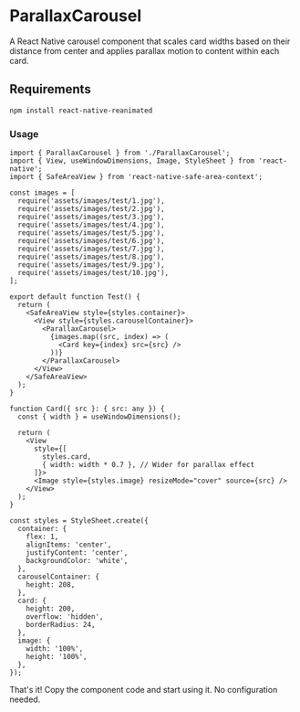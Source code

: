 # ParallaxCarousel

A React Native carousel component that scales card widths based on their distance from center and applies parallax motion to content within each card.

## Requirements

```bash
npm install react-native-reanimated
```

### Usage

```tsx
import { ParallaxCarousel } from './ParallaxCarousel';
import { View, useWindowDimensions, Image, StyleSheet } from 'react-native';
import { SafeAreaView } from 'react-native-safe-area-context';

const images = [
  require('assets/images/test/1.jpg'),
  require('assets/images/test/2.jpg'),
  require('assets/images/test/3.jpg'),
  require('assets/images/test/4.jpg'),
  require('assets/images/test/5.jpg'),
  require('assets/images/test/6.jpg'),
  require('assets/images/test/7.jpg'),
  require('assets/images/test/8.jpg'),
  require('assets/images/test/9.jpg'),
  require('assets/images/test/10.jpg'),
];

export default function Test() {
  return (
    <SafeAreaView style={styles.container}>
      <View style={styles.carouselContainer}>
        <ParallaxCarousel>
          {images.map((src, index) => (
            <Card key={index} src={src} />
          ))}
        </ParallaxCarousel>
      </View>
    </SafeAreaView>
  );
}

function Card({ src }: { src: any }) {
  const { width } = useWindowDimensions();

  return (
    <View
      style={[
        styles.card,
        { width: width * 0.7 }, // Wider for parallax effect
      ]}>
      <Image style={styles.image} resizeMode="cover" source={src} />
    </View>
  );
}

const styles = StyleSheet.create({
  container: {
    flex: 1,
    alignItems: 'center',
    justifyContent: 'center',
    backgroundColor: 'white',
  },
  carouselContainer: {
    height: 208,
  },
  card: {
    height: 200,
    overflow: 'hidden',
    borderRadius: 24,
  },
  image: {
    width: '100%',
    height: '100%',
  },
});
```

That's it! Copy the component code and start using it. No configuration needed.
